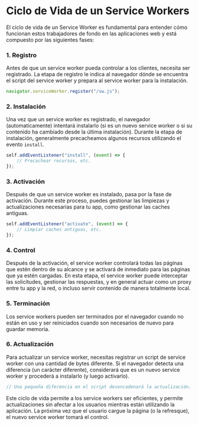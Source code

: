 # Ciclo de Vida de un Service Workers

El ciclo de vida de un Service Worker es fundamental para entender cómo funcionan estos trabajadores de fondo en las aplicaciones web y está compuesto por las siguientes fases:

### 1. Registro

Antes de que un service worker pueda controlar a los clientes, necesita ser registrado. La etapa de registro le indica al navegador dónde se encuentra el script del service worker y prepara al service worker para la instalación.

```javascript
navigator.serviceWorker.register("/sw.js");
```

### 2. Instalación

Una vez que un service worker es registrado, el navegador (automaticamente) intentará instalarlo (si es un nuevo service worker o si su contenido ha cambiado desde la última instalación). Durante la etapa de instalación, generalmente precacheamos algunos recursos utilizando el evento `install`.

```javascript
self.addEventListener("install", (event) => {
    // Precachear recursos, etc.
});
```

### 3. Activación

Después de que un service worker es instalado, pasa por la fase de activación. Durante este proceso, puedes gestionar las limpiezas y actualizaciones necesarias para tu app, como gestionar las caches antiguas.

```javascript
self.addEventListener("activate", (event) => {
    // Limpiar caches antiguas, etc.
});
```

### 4. Control

Después de la activación, el service worker controlará todas las páginas que estén dentro de su alcance y se activará de inmediato para las páginas que ya estén cargadas. En esta etapa, el service worker puede interceptar las solicitudes, gestionar las respuestas, y en general actuar como un proxy entre tu app y la red, o incluso servir contenido de manera totalmente local.

### 5. Terminación

Los service workers pueden ser terminados por el navegador cuando no están en uso y ser reiniciados cuando son necesarios de nuevo para guardar memoria.

### 6. Actualización

Para actualizar un service worker, necesitas registrar un script de service worker con una cantidad de bytes diferente. Si el navegador detecta una diferencia (un carácter diferente), considerará que es un nuevo service worker y procederá a instalarlo (y luego activarlo).

```javascript
// Una pequeña diferencia en el script desencadenará la actualización.
```

Este ciclo de vida permite a los service workers ser eficientes, y permite actualizaciones sin afectar a los usuarios mientras están utilizando la aplicación. La próxima vez que el usuario cargue la página (o la refresque), el nuevo service worker tomará el control.
